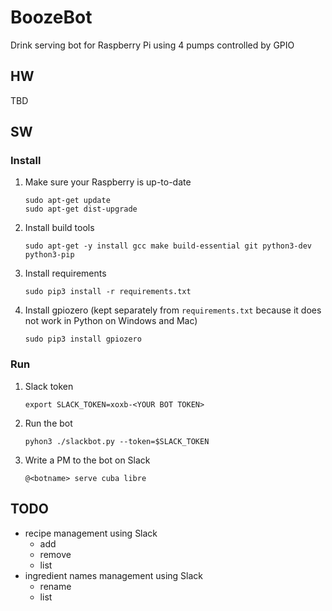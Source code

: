 # BoozeBot #

Drink serving bot for Raspberry Pi using 4 pumps controlled by GPIO


## HW
TBD

## SW

### Install


1. Make sure your Raspberry is up-to-date
    ```
    sudo apt-get update
    sudo apt-get dist-upgrade
    ```
2. Install build tools
    ```
    sudo apt-get -y install gcc make build-essential git python3-dev python3-pip
    ```
3. Install requirements 
    ```
    sudo pip3 install -r requirements.txt
    ```
4. Install gpiozero (kept separately from `requirements.txt` because it does not work in Python on Windows and Mac)
    ```
    sudo pip3 install gpiozero
    ```

### Run
1. Slack token
    ```
    export SLACK_TOKEN=xoxb-<YOUR BOT TOKEN>
    ```
2. Run the bot
    ```
    pyhon3 ./slackbot.py --token=$SLACK_TOKEN
    ```
3. Write a PM to the bot on Slack
    ```
    @<botname> serve cuba libre
    ```


## TODO
* recipe management using Slack
    * add
    * remove
    * list
* ingredient names management using Slack
    * rename
    * list
